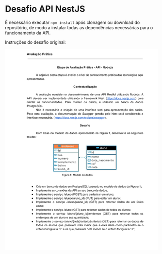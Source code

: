 # Desafio API NestJS

É necessário executar `npm install` após clonagem ou download do repositório, de modo a instalar todas as dependências necessárias para o funcionamento da API.

Instruções do desafio original:

![](./markdown/API_pt1.png)
